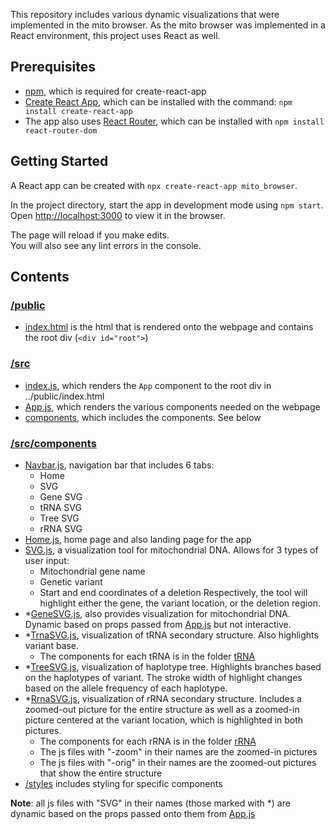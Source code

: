 This repository includes various dynamic visualizations that were implemented in the mito browser. As the mito browser was implemented in a React environment, this project uses React as well.

## Prerequisites

- [npm](https://www.npmjs.com/), which is required for create-react-app
- [Create React App](https://github.com/facebook/create-react-app), which can be installed with the command: `npm install create-react-app`
- The app also uses [React Router](https://reacttraining.com/react-router/), which can be installed with `npm install react-router-dom`

## Getting Started

A React app can be created with `npx create-react-app mito_browser`.

In the project directory, start the app in development mode using `npm start`.<br>
Open [http://localhost:3000](http://localhost:3000) to view it in the browser.

The page will reload if you make edits.<br>
You will also see any lint errors in the console.

## Contents

### [/public](https://github.com/lilyzhouZYJ/mito_browser/tree/master/public)

- [index.html](https://github.com/lilyzhouZYJ/mito_browser/blob/master/public/index.html) is the html that is rendered onto the webpage and contains the root div (`<div id="root">`)

### [/src](https://github.com/lilyzhouZYJ/mito_browser/tree/master/src)

- [index.js](https://github.com/lilyzhouZYJ/mito_browser/blob/master/src/index.js), which renders the `App` component to the root div in ../public/index.html
- [App.js](https://github.com/lilyzhouZYJ/mito_browser/blob/master/src/App.js), which renders the various components needed on the webpage
- [components](https://github.com/lilyzhouZYJ/mito_browser/tree/master/src/components), which includes the components. See below

### [/src/components](https://github.com/lilyzhouZYJ/mito_browser/tree/master/src/components)
- [Navbar.js](https://github.com/lilyzhouZYJ/mito_browser/blob/master/src/components/Navbar.js), navigation bar that includes 6 tabs:
  - Home
  - SVG
  - Gene SVG
  - tRNA SVG
  - Tree SVG
  - rRNA SVG
- [Home.js](https://github.com/lilyzhouZYJ/mito_browser/blob/master/src/components/Home.js), home page and also landing page for the app
- [SVG.js](https://github.com/lilyzhouZYJ/mito_browser/blob/master/src/components/SVG.js), a visualization tool for mitochondrial DNA. Allows for 3 types of user input:
  - Mitochondrial gene name
  - Genetic variant
  - Start and end coordinates of a deletion
  Respectively, the tool will highlight either the gene, the variant location, or the deletion region.
- *[GeneSVG.js](https://github.com/lilyzhouZYJ/mito_browser/blob/master/src/components/GeneSVG.js), also provides visualization for mitochondrial DNA. Dynamic based on props passed from [App.js](https://github.com/lilyzhouZYJ/mito_browser/blob/master/src/App.js) but not interactive.
- *[TrnaSVG.js](https://github.com/lilyzhouZYJ/mito_browser/blob/master/src/components/TrnaSVG.js), visualization of tRNA secondary structure. Also highlights variant base.
  - The components for each tRNA is in the folder [tRNA](https://github.com/lilyzhouZYJ/mito_browser/tree/master/src/components/tRNA)
- *[TreeSVG.js](https://github.com/lilyzhouZYJ/mito_browser/blob/master/src/components/TreeSVG.js), visualization of haplotype tree. Highlights branches based on the haplotypes of variant. The stroke width of highlight changes based on the allele frequency of each haplotype.
- *[RrnaSVG.js](https://github.com/lilyzhouZYJ/mito_browser/blob/master/src/components/RrnaSVG.js), visualization of rRNA secondary structure. Includes a zoomed-out picture for the entire structure as well as a zoomed-in picture centered at the variant location, which is highlighted in both pictures.
  - The components for each rRNA is in the folder [rRNA](https://github.com/lilyzhouZYJ/mito_browser/tree/master/src/components/rRNA)
  - The js files with "-zoom" in their names are the zoomed-in pictures
  - The js files with "-orig" in their names are the zoomed-out pictures that show the entire structure
- [/styles](https://github.com/lilyzhouZYJ/mito_browser/tree/master/src/components/styles) includes styling for specific components

**Note**: all js files with "SVG" in their names (those marked with *) are dynamic based on the props passed onto them from [App.js](https://github.com/lilyzhouZYJ/mito_browser/blob/master/src/App.js)
